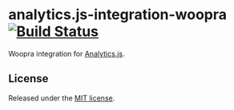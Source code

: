 # analytics.js-integration-woopra [![Build Status][ci-badge]][ci-link]

Woopra integration for [Analytics.js][].

## License

Released under the [MIT license](License.md).


[Analytics.js]: https://segment.com/docs/libraries/analytics.js/
[ci-link]: https://circleci.com/gh/segment-integrations/analytics.js-integration-woopra
[ci-badge]: https://circleci.com/gh/segment-integrations/analytics.js-integration-woopra.svg?style=svg
